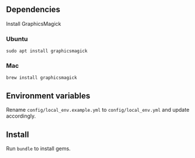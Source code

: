 
## Dependencies

Install GraphicsMagick

### Ubuntu

    sudo apt install graphicsmagick

### Mac

    brew install graphicsmagick
    
## Environment variables

Rename `config/local_env.example.yml` to `config/local_env.yml` and update accordingly.

## Install

Run `bundle` to install gems.

